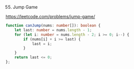 55. Jump Game

https://leetcode.com/problems/jump-game/

```TypeScript
function canJump(nums: number[]): boolean {
    let last: number = nums.length - 1;
    for (let i: number = nums.length - 2; i >= 0; i--) {
        if (nums[i] + i >= last) {
            last = i;
        }
    }
    return last <= 0;
};
```